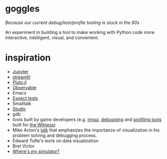 # goggles

*Because our current debug/test/profile tooling is stuck in the 80s*

An experiment in building a tool to make working with Python code more
interactive, intelligent, visual, and convenient.

# inspiration
* [Jupyter](https://jupyter.org/)
* [streamlit](https://www.streamlit.io/)
* [Pluto.jl](https://github.com/fonsp/Pluto.jl)
* [Observable](https://observablehq.com/)
* Emacs
* [Expect tests](https://blog.janestreet.com/testing-with-expectations/)
* Smalltalk
* [Studio](https://github.com/studio/studio)
* gdb
* tools built by game developers (e.g. [imgui](https://github.com/ocornut/imgui), [debugging](https://youtu.be/YE8MVNMzpbo?t=1441) and [profiling tools](https://youtu.be/YE8MVNMzpbo?t=2092) built for [the Witness](http://the-witness.net/))
* Mike Acton's [talk](https://www.youtube.com/watch?v=x_BUnm-bnik) that emphasizes the importance of visualization in his problem solving and debugging process.
* Edward Tufte's work on data visualization
* Bret Victor
* [Where's my simulator?](https://shalabh.com/programmable-systems/wheres-my-simulator.html)
